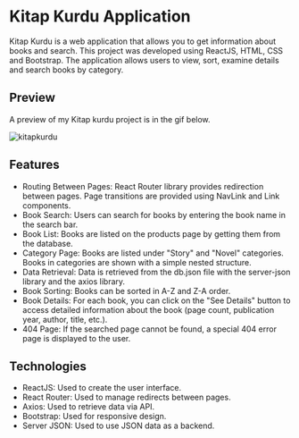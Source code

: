 # Kitap Kurdu Application
Kitap Kurdu is a web application that allows you to get information about books and search. This project was developed using ReactJS, HTML, CSS and Bootstrap. The application allows users to view, sort, examine details and search books by category.

## Preview
A preview of my Kitap kurdu project is in the gif below.

![kitapkurdu](https://github.com/user-attachments/assets/90d04580-79d4-4f4a-bdbb-cfb35a19aa41)

## Features
* Routing Between Pages: React Router library provides redirection between pages. Page transitions are provided using NavLink and Link components.
* Book Search: Users can search for books by entering the book name in the search bar.
* Book List: Books are listed on the products page by getting them from the database.
* Category Page: Books are listed under "Story" and "Novel" categories. Books in categories are shown with a simple nested structure.
* Data Retrieval: Data is retrieved from the db.json file with the server-json library and the axios library.
* Book Sorting: Books can be sorted in A-Z and Z-A order.
* Book Details: For each book, you can click on the "See Details" button to access detailed information about the book (page count, publication year, author, title, etc.).
* 404 Page: If the searched page cannot be found, a special 404 error page is displayed to the user.

## Technologies
* ReactJS: Used to create the user interface.
* React Router: Used to manage redirects between pages.
* Axios: Used to retrieve data via API.
* Bootstrap: Used for responsive design.
* Server JSON: Used to use JSON data as a backend.
